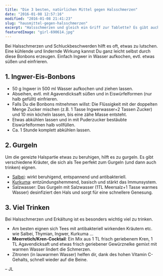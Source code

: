 ```yaml
---
title: "Die 3 besten, natürlichen Mittel gegen Halsschmerzen"
date: "2016-01-08 12:57:16"
modified: "2016-01-08 21:41:23"
slug: "hausmittel-gegen-halsschmerzen"
excerpt: "Halsschmerzen und gleich ein Griff zur Tablette? Es gibt auch natürliche Mittel, die gegen das Kratzen im Hals helfen."
featuredImage: "girl-690614.jpg"
---
```


Bei Halsschmerzen und Schluckbeschwerden hilft es oft, etwas zu lutschen. Eine kühlende und lindernde Wirkung kannst Du ganz leicht selbst durch diese Bonbons erzeugen. Einfach Ingwer in Wasser aufkochen, evtl. etwas süßen und einfrieren.

## 1\. Ingwer-Eis-Bonbons

*   50 g Ingwer in 500 ml Wasser aufkochen und ziehen lassen.
*   Abseihen, evtl. mit Agavendicksaft süßen und in Eiswürfelformen (nur halb gefüllt) einfrieren.
*   Falls Du die Bonbons mitnehmen willst: Die Flüssigkeit mit der doppelten Menge Zucker mischen (z.B. 1 Tasse Ingwerwasser+2 Tassen Zucker) und 10 min köcheln lassen, bis eine zähe Masse entsteht.
*   Etwas abkühlen lassen und in mit Puderzucker bestäubte Eiswürfelformen halb vollfüllen.
*   Ca. 1 Stunde komplett abkühlen lassen.

## 2\. Gurgeln

Um die gereizte Halspartie etwas zu beruhigen, hilft es zu gurgeln. Es gibt verschiedene Kräuter, die sich als Tee perfekt zum Gurgeln (und dann auch trinken) eignen.

*   [Salbei](https://www.veganblatt.com/heimische-superfoods-salbei): wirkt beruhigend, entspannend und antibakteriell.
*   [Kurkuma](https://www.veganblatt.com/kurkuma): entzündungshemmend, basisch und stärkt das Immunsystem.
*   Salzwasser: Das Gurgeln mit Salzwasser (1TL Meersalz+1 Tasse warmes Wasser) desinfiziert den Hals und sorgt für eine schnellere Genesung.

## 3\. Viel Trinken

Bei Halsschmerzen und Erkältung ist es besonders wichtig viel zu trinken.

*   Am besten eignen sich Tees mit antibakteriell wirkenden Kräutern etc. wie Salbei, Thymian, Ingwer, Kurkuma ...
*   **Meerretich/Kren-Cocktail**: Ein Mix aus 1 TL frisch geriebenem Kren, 1 TL Agavendicksaft und etwas frisch geriebener Gewürznelke gemixt mit warmen Wasser lindert die Schmerzen.
*   Zitronen (in lauwarmen Wasser) helfen dir, dank des hohen Vitamin C-Gehalts, schnell wieder auf die Beine.

– JL